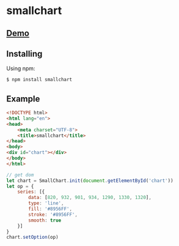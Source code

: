 # smallchart

## [Demo](https://jeff-fe.github.io/smallchart/)

## Installing

Using npm:

```bash
$ npm install smallchart
```

## Example

```html
<!DOCTYPE html>
<html lang="en">
<head>
    <meta charset="UTF-8">
    <title>smallchart</title>
</head>
<body>
<div id="chart"></div>
</body>
</html>
```

```js
// get dom
let chart = SmallChart.init(document.getElementById('chart'))
let op = {
    series: [{
        data: [820, 932, 901, 934, 1290, 1330, 1320],
        type: 'line',
        fill: '#8956FF',
        stroke: '#8956FF',
        smooth: true
    }]
}
chart.setOption(op)
```

